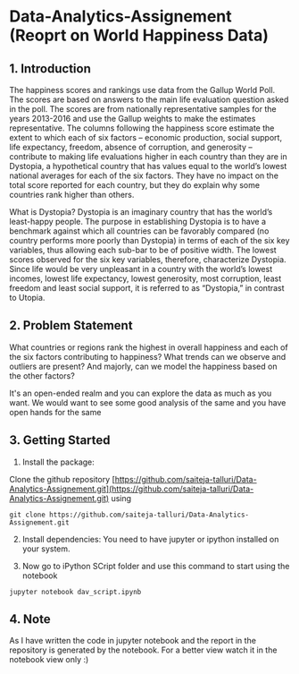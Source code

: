 # Data-Analytics-Assignement (Reoprt on World Happiness Data)


## 1. Introduction

The happiness scores and rankings use data from the Gallup World Poll. The scores are
based on answers to the main life evaluation question asked in the poll.
The scores are from nationally representative samples for the years 2013-2016 and use the
Gallup weights to make the estimates representative. The columns following the
happiness score estimate the extent to which each of six factors – economic production,
social support, life expectancy, freedom, absence of corruption, and generosity –
contribute to making life evaluations higher in each country than they are in Dystopia, a
hypothetical country that has values equal to the world’s lowest national averages for each
of the six factors. They have no impact on the total score reported for each country, but
they do explain why some countries rank higher than others.

What is Dystopia?
Dystopia is an imaginary country that has the world’s least-happy people. The purpose in
establishing Dystopia is to have a benchmark against which all countries can be favorably
compared (no country performs more poorly than Dystopia) in terms of each of the six key
variables, thus allowing each sub-bar to be of positive width. The lowest scores observed
for the six key variables, therefore, characterize Dystopia. Since life would be very
unpleasant in a country with the world’s lowest incomes, lowest life expectancy, lowest
generosity, most corruption, least freedom and least social support, it is referred to as
“Dystopia,” in contrast to Utopia.

## 2. Problem Statement

What countries or regions rank the highest in overall happiness and each of the six factors
contributing to happiness? What trends can we observe and outliers are present? And
majorly, can we model the happiness based on the other factors?

It's an open-ended realm and you can explore the data as much as you want. We would
want to see some good analysis of the same and you have open hands for the same


## 3. Getting Started

1. Install the package:

Clone the github repository [https://github.com/saiteja-talluri/Data-Analytics-Assignement.git](https://github.com/saiteja-talluri/Data-Analytics-Assignement.git)
using
```
git clone https://github.com/saiteja-talluri/Data-Analytics-Assignement.git
```
2. Install dependencies: You need to have jupyter or ipython installed on your system.

3. Now go to iPython SCript folder and use this command to start using the notebook
```
jupyter notebook dav_script.ipynb
```
## 4. Note
   As I have written the code in jupyter notebook and the report in the repository is generated by the notebook. 
   For a better view watch it in the notebook view only :)
